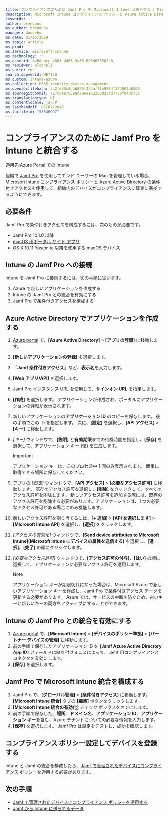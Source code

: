 ```yaml
---
title: コンプライアンスのために Jamf Pro を Microsoft Intune と統合する | Microsoft Intune
description: Microsoft Intune コンプライアンス ポリシーと Azure Active Directory の条件付きアクセスを使って、Jamf で管理されるデバイスをセキュリティ保護できます。
keywords: ''
author: brenduns
ms.author: brenduns
manager: dougeby
ms.date: 01/16/2019
ms.topic: article
ms.prod: ''
ms.service: microsoft-intune
ms.technology: ''
ms.assetid: 4b6dcbcc-4661-4463-9a36-698d673502c6
ms.reviewer: elocholi
ms.suite: ems
search.appverid: MET150
ms.custom: intune-azure
ms.collection: M365-identity-device-management
ms.openlocfilehash: aa2fe73c0dab855f43daf71e9564f17490fa6366
ms.sourcegitcommit: 727c3ae7659ad79ea162250d234d7730f840c731
ms.translationtype: HT
ms.contentlocale: ja-JP
ms.lasthandoff: 02/07/2019
ms.locfileid: "55846997"
---
```

# <a name="integrate-jamf-pro-with-intune-for-compliance"></a>コンプライアンスのために Jamf Pro を Intune と統合する

適用先:Azure Portal での Intune

組織で [Jamf Pro](https://www.jamf.com) を使用してエンド ユーザーの Mac を管理している場合、Microsoft Intune コンプライアンス ポリシーと Azure Active Directory の条件付きアクセスを使用して、組織内のデバイスがコンプライアンスに確実に準拠するようにできます。

## <a name="prerequisites"></a>必要条件

Jamf Pro で条件付きアクセスを構成するには、次のものが必要です。

- Jamf Pro 10.1.0 以降
- [macOS 用ポータル サイト アプリ](https://aka.ms/macoscompanyportal)
- OS X 10.11 Yosemite 以降を使用する macOS デバイス

## <a name="connecting-intune-to-jamf-pro"></a>Intune の Jamf Pro への接続

Intune を Jamf Pro に接続するには、次の手順に従います。

1. Azure で新しいアプリケーションを作成する
2. Intune の Jamf Pro との統合を有効にする
3. Jamf Pro で条件付きアクセスを構成する

## <a name="create-an-application-in-azure-active-directory"></a>Azure Active Directory でアプリケーションを作成する

1. [Azure portal](https://portal.azure.com) で、**[Azure Active Directory]** > **[アプリの登録]** に移動します。
2. **[新しいアプリケーションの登録]** を選択します。
3. 「**Jamf 条件付きアクセス**」など、**表示名**を入力します。
4. **[Web アプリ/API]** を選択します。
5. Jamf Pro インスタンス URL を使用して、**サインオン URL** を指定します。
6. **[作成]** を選択します。 アプリケーションが作成され、ポータルにアプリケーションの詳細が表示されます。
7. 新しいアプリケーションの**アプリケーション ID** のコピーを保存します。 後の手順でこの ID を指定します。 次に、**[設定]** を選択し、**[API アクセス]** > **[キー]** に移動します。
8. *[キー]* ウィンドウで、**[説明]** と**有効期限**までの待機時間を指定し、**[保存]** を選択して、アプリケーション キー (値) を生成します。

   > [!IMPORTANT]
   > アプリケーション キーは、このプロセス中 1 回のみ表示されます。 簡単に取得できる場所に保存してください。

8. アプリの *[設定]* ウィンドウで、**[API アクセス]** > **[必要なアクセス許可]** に移動します。 既存のアクセス許可を選択し、**[削除]** をクリックして、すべてのアクセス許可を削除します。 新しいアクセス許可を追加する際には、既存のアクセス許可を削除する必要があります。アプリケーションは、1 つの必要なアクセス許可がある場合にのみ機能します。  
9. 新しいアクセス許可を割り当てるには、**[+ 追加]** > **[API を選択します]** > **[Microsoft Intune API]** を選択し、**[選択]** をクリックします。
10. *[アクセスの有効化]* ウィンドウで、**[Send device attributes to Microsoft Intune]\(Microsoft Intune にデバイスの属性を送信する\)** を選択し、**[選択]**、**[完了]** の順にクリックします。
11. *[必要なアクセス許可]* ウィンドウで、**[アクセス許可の付与]**、**[はい]** の順に選択して、アプリケーションに必要なアクセス許可を適用します。

    > [!NOTE]
    > アプリケーション キーが期限切れになった場合は、Microsoft Azure で新しいアプリケーション キーを作成し、Jamf Pro で条件付きアクセス データを更新する必要があります。 Azure では、サービスの中断を防ぐため、古いキーと新しいキーの両方をアクティブにすることができます。

## <a name="enable-intune-to-integrate-with-jamf-pro"></a>Intune の Jamf Pro との統合を有効にする

1. [Azure portal](https://portal.azure.com) で、**[Microsoft Intune]** > **[デバイスのポリシー準拠]** > **[パートナー デバイスの管理]** に移動します。
2. 前の手順で保存したアプリケーション ID を **[Jamf Azure Active Directory App ID]** フィールドに貼り付けることによって、Jamf 用コンプライアンス コネクタを有効にします。
3. **[保存]** を選択します。

## <a name="configure-microsoft-intune-integration-in-jamf-pro"></a>Jamf Pro で Microsoft Intune 統合を構成する

1. Jamf Pro で、**[グローバル管理]** > **[条件付きアクセス]** に移動します。 **[Microsoft Intune 統合]** タブの **[編集]** ボタンをクリックします。
2. **[Microsoft Intune 統合の有効化]** チェック ボックスをオンにします。
3. 前の手順で保存した、**場所**、**ドメイン名**、**アプリケーション ID**、**アプリケーション キー**を含む、Azure テナントについての必要な情報を入力します。
4. **[保存]** を選択します。 Jamf Pro は設定をテストし、成功を確認します。

## <a name="set-up-compliance-policies-and-register-devices"></a>コンプライアンス ポリシー設定してデバイスを登録する

Intune と Jamf の統合を構成したら、[Jamf で管理されたデバイスにコンプライアンス ポリシーを適用する](conditional-access-assign-jamf.md)必要があります。



## <a name="next-steps"></a>次の手順

- [Jamf で管理されたデバイスにコンプライアンス ポリシーを適用する](conditional-access-assign-jamf.md)
- [Jamf から Intune に送られるデータ](data-jamf-sends-to-intune.md)
